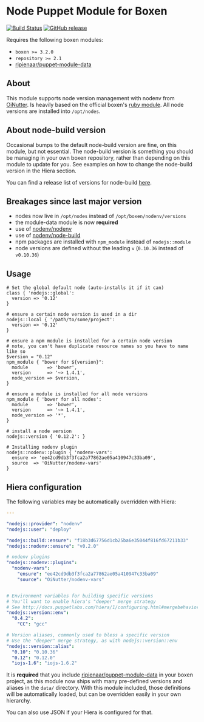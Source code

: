 # Node Puppet Module for Boxen

[![Build Status](https://travis-ci.org/boxen/puppet-nodejs.svg?branch=master)](https://travis-ci.org/boxen/puppet-nodejs)
[![GitHub release](https://img.shields.io/github/release/boxen/puppet-nodejs.svg)](http://github.com/boxen/puppet-nodejs/releases)

Requires the following boxen modules:

* `boxen >= 3.2.0`
* `repository >= 2.1`
* [ripienaar/puppet-module-data](https://github.com/ripienaar/puppet-module-data)

## About

This module supports node version management with nodenv from [OiNutter](http://github.com/OiNutter/nodenv).
Is heavily based on the official boxen's [ruby module](http://github.com/boxen/puppet-ruby).
All node versions are installed into `/opt/nodes`.

## About node-build version

Occasional bumps to the default node-build version are fine, on this module, but not essential.
The node-build version is something you should be managing in your own boxen repository,
rather than depending on this module to update for you. See examples on how to change the node-build
version in the Hiera section.

You can find a release list of versions for node-build [here](https://github.com/OiNutter/node-build/releases).

## Breakages since last major version

* nodes now live in `/opt/nodes` instead of `/opt/boxen/nodenv/versions`
* the module-data module is now **required**
* use of [nodenv/nodenv](http://github.com/nodenv/nodenv)
* use of [nodenv/node-build](http://github.com/nodenv/node-build)
* npm packages are installed with `npm_module` instead of `nodejs::module`
* node versions are defined without the leading `v` (`0.10.36` instead of `v0.10.36`)

## Usage

```puppet
# Set the global default node (auto-installs it if it can)
class { 'nodejs::global':
  version => '0.12'
}

# ensure a certain node version is used in a dir
nodejs::local { '/path/to/some/project':
  version => '0.12'
}

# ensure a npm module is installed for a certain node version
# note, you can't have duplicate resource names so you have to name like so
$version = "0.12"
npm_module { "bower for ${version}":
  module       => 'bower',
  version      => '~> 1.4.1',
  node_version => $version,
}

# ensure a module is installed for all node versions
npm_module { 'bower for all nodes':
  module       => 'bower',
  version      => '~> 1.4.1',
  node_version => '*',
}

# install a node version
nodejs::version { '0.12.2': }

# Installing nodenv plugin
nodejs::nodenv::plugin { 'nodenv-vars':
  ensure => 'ee42cd9db3f3fca2a77862ae05a410947c33ba09',
  source  => 'OiNutter/nodenv-vars'
}
```

## Hiera configuration

The following variables may be automatically overridden with Hiera:

``` yaml
---

"nodejs::provider": "nodenv"
"nodejs::user": "deploy"

"nodejs::build::ensure": "f18b3d67756d1cb25ba6e35044f816fd67211b33"
"nodejs::nodenv::ensure": "v0.2.0"

# nodenv plugins
"nodejs::nodenv::plugins":
  "nodenv-vars":
    "ensure": "ee42cd9db3f3fca2a77862ae05a410947c33ba09"
    "source": "OiNutter/nodenv-vars"


# Environment variables for building specific versions
# You'll want to enable hiera's "deeper" merge strategy
# See http://docs.puppetlabs.com/hiera/1/configuring.html#mergebehavior
"nodejs::version::env":
  "0.4.2":
    "CC": "gcc"

# Version aliases, commonly used to bless a specific version
# Use the "deeper" merge strategy, as with nodejs::version::env
"nodejs::version::alias":
  "0.10": "0.10.36"
  "0.12": "0.12.0"
  "iojs-1.6": "iojs-1.6.2"
```

It is **required** that you include
[ripienaar/puppet-module-data](https://github.com/ripienaar/puppet-module-data)
in your boxen project, as this module now ships with many pre-defined versions
and aliases in the `data/` directory. With this module included, those
definitions will be automatically loaded, but can be overridden easily in your
own hierarchy.

You can also use JSON if your Hiera is configured for that.

